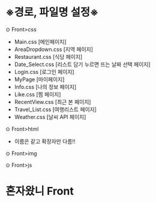 # ※경로, 파일명 설정※

⊙ Front>css
  - Main.css [메인페이지]
  - AreaDropdown.css [지역 페이지]
  - Restaurant.css [식당 페이지]
  - Date_Select.css [리스트 담기 누르면 뜨는 날짜 선택 페이지]
  - Login.css [로그인 페이지]
  - MyPage [마이페이지]
  - Info.css [나의 정보 페이지]
  - Like.css [찜 페이지]
  - RecentView.css [최근 본 페이지]
  - Travel_List.css [여행리스트 페이지]
  - Weather.css [날씨 API 페이지]

⊙ Front>html
  - 이름은 같고 확장자만 다름!!
  
⊙ Front>img

⊙ Front>js


# 혼자왔니 Front
